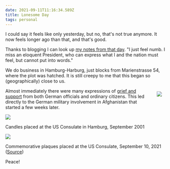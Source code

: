 ```yaml
---
date: 2021-09-11T11:16:34.589Z
title: Lonesome Day
tags: personal
---
```


I could say it feels like only yesterday, but no, that's not true anymore. It now feels longer ago than that, and that's good.

Thanks to blogging I can look up <a href="https://www.papascott.de/archives/2001/09/12/the-day-the-earth-stood-still/">my notes from that day</a>. "I just feel numb. I miss an eloquent President, who can express what I and the nation must feel, but cannot put into words."

We do business in Hamburg-Harburg, just blocks from Marienstrasse 54, where the plot was hatched. It is still creepy to me that this began so (geographically) close to us.

<img src="https://res.cloudinary.com/papascott/image/upload/w_90/wordpress/wp-content/uploads/2001/09/s1poster.jpg" border="0" style="float: right; padding-left: 25px; padding-bottom: 10px; padding-top: 10px; padding-right: 15px;">Almost immediately there were many expressions of <a href="https://www.papascott.de/archives/2001/09/13/were-in-this-together/">grief and support</a> from both German officials and ordinary citizens. This led directly to the German military involvement in Afghanistan that started a few weeks later.

<img class="imgInline" src="https://res.cloudinary.com/papascott/image/upload/wordpress/wp-content/uploads/2001/09/hhcandles.jpg">

Candles placed at the US Consulate in Hamburg, September 2001

<img class="imgInline" src="https://res.cloudinary.com/papascott/image/upload/w_500/v1631358199/2021-09-10-sk-jahrestag-terroranschlaege-bild.jpg">

Commemorative plaques placed at the US Consulate, September 10, 2021 (<a href="https://www.hamburg.de/pressearchiv-fhh/15379568/2021-09-10-sk-jahrestag-terroranschlaege/">Source</a>)

Peace!
